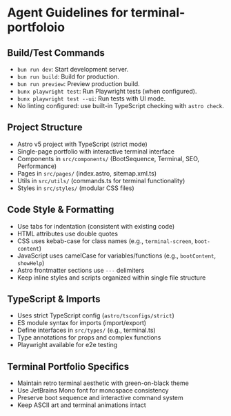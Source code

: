 # Agent Guidelines for terminal-portfoloio

## Build/Test Commands

- `bun run dev`: Start development server.
- `bun run build`: Build for production.
- `bun run preview`: Preview production build.
- `bunx playwright test`: Run Playwright tests (when configured).
- `bunx playwright test --ui`: Run tests with UI mode.
- No linting configured: use built-in TypeScript checking with `astro check`.

## Project Structure
- Astro v5 project with TypeScript (strict mode)
- Single-page portfolio with interactive terminal interface
- Components in `src/components/` (BootSequence, Terminal, SEO, Performance)
- Pages in `src/pages/` (index.astro, sitemap.xml.ts)
- Utils in `src/utils/` (commands.ts for terminal functionality)
- Styles in `src/styles/` (modular CSS files)

## Code Style & Formatting
- Use tabs for indentation (consistent with existing code)
- HTML attributes use double quotes
- CSS uses kebab-case for class names (e.g., `terminal-screen`, `boot-content`)
- JavaScript uses camelCase for variables/functions (e.g., `bootContent`, `showHelp`)
- Astro frontmatter sections use `---` delimiters
- Keep inline styles and scripts organized within single file structure

## TypeScript & Imports
- Uses strict TypeScript config (`astro/tsconfigs/strict`)
- ES module syntax for imports (import/export)
- Define interfaces in `src/types/` (e.g., terminal.ts)
- Type annotations for props and complex functions
- Playwright available for e2e testing

## Terminal Portfolio Specifics
- Maintain retro terminal aesthetic with green-on-black theme
- Use JetBrains Mono font for monospace consistency
- Preserve boot sequence and interactive command system
- Keep ASCII art and terminal animations intact